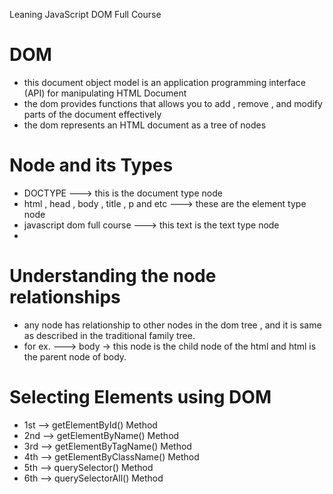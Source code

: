 Leaning JavaScript DOM Full Course
<h1>DOM</h1>
<ul>
    <li>this document object model is an application programming interface (API) for manipulating HTML Document</li>
    <li>the dom provides functions that allows you to add , remove , and modify parts of the document effectively</li>
    <li>the dom represents an HTML document as a tree of nodes</li>
</ul>

<h1>Node and its Types</h1>
<ul>
    <li>DOCTYPE ---> this is the document type node</li>
    <li>html , head , body , title , p and etc ---> these are the element type node</li>
    <li>javascript dom full course ---> this text is the text type node</li>
    <li></li>
</ul>

<h1>Understanding the node relationships</h1>
<ul>
    <li>any node has relationship to other nodes in the dom tree , and it is same as described in the traditional family tree.</li>
    <li>for ex. ---> body -> this node is the child node of the html and html is the parent node of body.</li>
</ul>

<h1>Selecting Elements using DOM</h1>
<ul>
    <li>1st --> getElementById() Method</li>
    <li>2nd --> getElementByName() Method</li>
    <li>3rd --> getElementByTagName() Method</li>
    <li>4th --> getElementByClassName() Method</li>
    <li>5th --> querySelector() Method</li>
    <li>6th --> querySelectorAll() Method</li>
</ul>